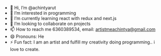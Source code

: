 - 👋 Hi, I’m @achintyarut
- 👀 I’m interested in programming
- 🌱 I’m currently learning react with redux and next.js
- 💞️ I’m looking to collaborate on projects
- 📫 How to reach me 6360389534, email: artistmeachintya@gmail.com
- 😄 Pronouns: He
- ⚡ Fun fact: I am an artist and fulfill my creativity doing programming.. i love to create.

<!---
achintyarut/achintyarut is a ✨ special ✨ repository because its `README.md` (this file) appears on your GitHub profile.
You can click the Preview link to take a look at your changes.
--->
